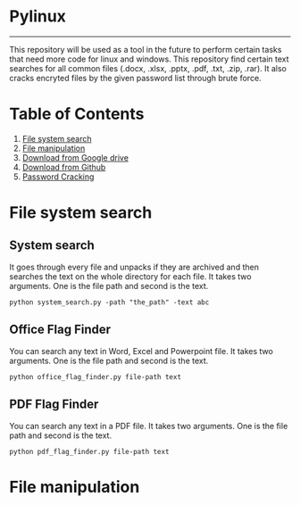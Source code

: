 # Pylinux
---

This repository will be used as a tool in the future to perform certain tasks that need more code for linux and windows. This repository find certain text searches for all common files (.docx, .xlsx, .pptx, .pdf, .txt, .zip, .rar). It also cracks encryted files by the given password list through brute force. 

# Table of Contents
1. [File system search](https://github.com/Sanjin84/pylinux/blob/main/data.md#file-system-search)
2. [File manipulation](https://github.com/Sanjin84/pylinux/blob/main/data.md#file-system-search)
3. [Download from Google drive]()
4. [Download from Github]()
5. [Password Cracking]()


# File system search
## System search
It goes through every file and unpacks if they are archived and then searches the text on the whole directory for each file. It takes two arguments. One is the file path and second is the text.
```
python system_search.py -path "the_path" -text abc
```

## Office Flag Finder
You can search any text in Word, Excel and Powerpoint file. It takes two arguments. One is the file path and second is the text.
```
python office_flag_finder.py file-path text
```

## PDF Flag Finder
You can search any text in a PDF file. It takes two arguments. One is the file path and second is the text.
```
python pdf_flag_finder.py file-path text
```

# File manipulation
